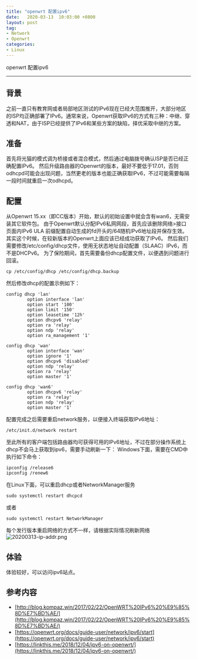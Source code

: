 ```yaml
---
title: "openwrt 配置ipv6"
date:   2020-03-13  10:03:00 +0800
layout: post
tag:
- Network
- Openwrt
categories:
- Linux
---
```


openwrt 配置ipv6

-------
## 背景
之前一直只有教育网或者局部地区测试的IPv6现在已经大范围推开，大部分地区的ISP均正确部署了IPv6。通常来说，Openwrt获取IPv6的方式有三种：中继、穿透和NAT，由于ISP已经提供了IPv6和某些方案的缺陷，择优采取中继的方案。

## 准备
首先将光猫的模式调为桥接或者混合模式，然后通过电脑拨号确认ISP是否已经正确配置IPv6。
然后升级路由器的Openwrt的版本，最好不要低于17.01，否则odhcpd可能会出现问题，当然更老的版本也能正确获取IPv6，不过可能需要每隔一段时间就重启一次odhcpd。

## 配置
从Openwrt 15.xx（即CC版本）开始，默认的初始设置中就会含有wan6，无需安装其它软件包。
由于Openwrt默认分配IPv6私网网段，首先应该删除网络>接口页面内IPv6 ULA 前缀配置自动生成的fd开头的/64随机IPv6地址段并保存生效。其实这个时候，在较新版本的Openwrt上面应该已经成功获取了IPv6。
然后我们需要修改/etc/config/dhcp文件，使用无状态地址自动配置（SLAAC）IPv6，而不是DHCPv6。
为了保险期间，首先需要备份dhcp配置文件，以便遇到问题进行回滚。
```
cp /etc/config/dhcp /etc/config/dhcp.backup
```
然后修改dhcp的配置示例如下：
```
config dhcp 'lan'
        option interface 'lan'
        option start '100'
        option limit '150'
        option leasetime '12h'
        option dhcpv6 'relay'
        option ra 'relay'
        option ndp 'relay'
        option ra_management '1'

config dhcp 'wan'
        option interface 'wan'
        option ignore '1'
        option dhcpv6 'disabled'
        option ndp 'relay'
        option ra 'relay'
        option master '1'

config dhcp 'wan6'
        option dhcpv6 'relay'
        option ra 'relay'
        option ndp 'relay'
        option master '1'
```
配置完成之后需要重启network服务，以便接入终端获取IPv6地址：

```
/etc/init.d/network restart
```
至此所有的客户端包括路由器均可获得可用的IPv6地址，不过在部分操作系统上dhcp不会马上获取到ipv6，需要手动刷新一下：
Windows下面，需要在CMD中执行如下命令：
```
ipconfig /release6
ipconfig /renew6
```

在Linux下面，可以重启dhcp或者NetworkManager服务
```
sudo systemctl restart dhcpcd
```
或者
```
sudo systemctl restart NetworkManager
```
每个发行版本重启网络的方式不一样，请根据实际情况刷新网络
![20200313-ip-addr.png](/images/20200313-ip-addr.png)

## 体验
体验较好，可以访问ipv6站点。

## 参考内容
- [http://blog.kompaz.win/2017/02/22/OpenWRT%20IPv6%20%E9%85%8D%E7%BD%AE/](http://blog.kompaz.win/2017/02/22/OpenWRT%20IPv6%20%E9%85%8D%E7%BD%AE/)
- [https://openwrt.org/docs/guide-user/network/ipv6/start](https://openwrt.org/docs/guide-user/network/ipv6/start)
- [https://linkthis.me/2018/12/04/ipv6-on-openwrt/](https://linkthis.me/2018/12/04/ipv6-on-openwrt/)
